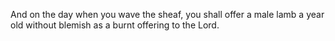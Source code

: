 And on the day when you wave the sheaf, you shall offer a male lamb a year old without blemish as a burnt offering to the Lord.
